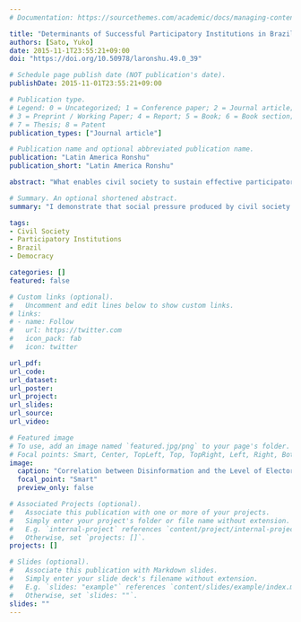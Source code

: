 ```yaml
---
# Documentation: https://sourcethemes.com/academic/docs/managing-content/

title: "Determinants of Successful Participatory Institutions in Brazil"
authors: [Sato, Yuko]
date: 2015-11-1T23:55:21+09:00
doi: "https://doi.org/10.50978/laronshu.49.0_39"

# Schedule page publish date (NOT publication's date).
publishDate: 2015-11-01T23:55:21+09:00

# Publication type.
# Legend: 0 = Uncategorized; 1 = Conference paper; 2 = Journal article;
# 3 = Preprint / Working Paper; 4 = Report; 5 = Book; 6 = Book section;
# 7 = Thesis; 8 = Patent
publication_types: ["Journal article"]

# Publication name and optional abbreviated publication name.
publication: "Latin America Ronshu"
publication_short: "Latin America Ronshu"

abstract: "What enables civil society to sustain effective participatory institutions? Civil society is assumed to play an important role in enhancing social accountability in new democracies that still lack electoral accountability. Civil society in new democracies, however, has two divergent characteristics: actors controlled by the government and actors independent from the government. To examine the political outcomes produced by these two different aspects of civil society, I observe the workings of participatory institutions. I categorized strategies used by civil society as inside and outside strategies and examined the effectiveness of participatory institutions as a political outcome. Using original observational data collected in Brazil, I compared two National Public Policy Conferences, and attempted to identify the factors responsible for sustaining effective participatory institutions. In so doing, I demonstrate that social pressure produced by civil society serves to sustain effective participatory institutions based on social movement theories."

# Summary. An optional shortened abstract.
summary: "I demonstrate that social pressure produced by civil society serves to sustain effective participatory institutions based on social movement theories."

tags: 
- Civil Society
- Participatory Institutions
- Brazil
- Democracy

categories: []
featured: false

# Custom links (optional).
#   Uncomment and edit lines below to show custom links.
# links:
# - name: Follow
#   url: https://twitter.com
#   icon_pack: fab
#   icon: twitter

url_pdf:
url_code:
url_dataset: 
url_poster:
url_project:
url_slides:
url_source: 
url_video:

# Featured image
# To use, add an image named `featured.jpg/png` to your page's folder. 
# Focal points: Smart, Center, TopLeft, Top, TopRight, Left, Right, BottomLeft, Bottom, BottomRight.
image:
  caption: "Correlation between Disinformation and the Level of Electoral Democracy."
  focal_point: "Smart"
  preview_only: false

# Associated Projects (optional).
#   Associate this publication with one or more of your projects.
#   Simply enter your project's folder or file name without extension.
#   E.g. `internal-project` references `content/project/internal-project/index.md`.
#   Otherwise, set `projects: []`.
projects: []

# Slides (optional).
#   Associate this publication with Markdown slides.
#   Simply enter your slide deck's filename without extension.
#   E.g. `slides: "example"` references `content/slides/example/index.md`.
#   Otherwise, set `slides: ""`.
slides: ""
---
```

